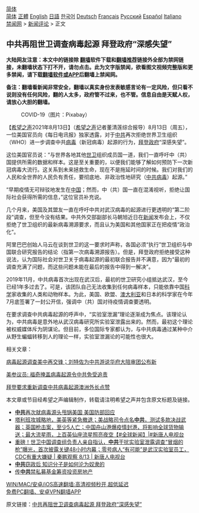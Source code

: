  <!-- 面包屑导航 --> <div class="breadcrumb"><!-- GTranslate: https://gtranslate.io/ -->  <div class="switcher notranslate">  <div class="selected">  <a href="#" onclick="return false;"> 简体</a>  </div>  <div class="option">  <a href="https://www.bannedbook.org" onclick="doGTranslate('zh-CN|zh-CN');jQuery('div.switcher div.selected a').html(jQuery(this).html());return false;" title="简体中文" class="nturl selected"> 简体</a>  <a href="https://www.bannedbook.org/zh-tw/" onclick="doGTranslate('zh-CN|zh-TW');jQuery('div.switcher div.selected a').html(jQuery(this).html());return false;" title="繁體中文" class="nturl"> 正體</a>  <a href="https://www.bannedbook.org/en/" onclick="doGTranslate('zh-CN|en');jQuery('div.switcher div.selected a').html(jQuery(this).html());return false;" title="English" class="nturl"> English</a>  <a href="https://www.bannedbook.org/ja/" onclick="doGTranslate('zh-CN|ja');jQuery('div.switcher div.selected a').html(jQuery(this).html());return false;" title="日本語" class="nturl"> 日語</a>  <a href="https://www.bannedbook.org/ko/" onclick="doGTranslate('zh-CN|ko');jQuery('div.switcher div.selected a').html(jQuery(this).html());return false;" title="한국어" class="nturl"> 한국어</a>  <a href="https://www.bannedbook.org/de/" onclick="doGTranslate('zh-CN|de');jQuery('div.switcher div.selected a').html(jQuery(this).html());return false;" title="Deutsch" class="nturl"> Deutsch</a>  <a href="https://www.bannedbook.org/fr/" onclick="doGTranslate('zh-CN|fr');jQuery('div.switcher div.selected a').html(jQuery(this).html());return false;" title="Français" class="nturl"> Français</a>  <a href="https://www.bannedbook.org/ru/" onclick="doGTranslate('zh-CN|ru');jQuery('div.switcher div.selected a').html(jQuery(this).html());return false;" title="Русский" class="nturl"> Русский</a>  <a href="https://www.bannedbook.org/es/" onclick="doGTranslate('zh-CN|es');jQuery('div.switcher div.selected a').html(jQuery(this).html());return false;" title="Español" class="nturl"> Español</a>  <a href="https://www.bannedbook.org/it/" onclick="doGTranslate('zh-CN|it');jQuery('div.switcher div.selected a').html(jQuery(this).html());return false;" title="Italiano" class="nturl"> Italiano</a>  </div>  </div>      <div class='breadcrumb-sub'><!-- Breadcrumb NavXT 6.3.0 --> <a href="https://www.bannedbook.org/" class="home">禁闻网</a> &gt; <a href="https://www.bannedbook.org/bnews/comments/" class="category">新闻评论</a> &gt; 正文</div></div><h2>中共再阻世卫调查病毒起源 拜登政府“深感失望”</h2> <p class="notice"><b>大陆网友注意：本文中的链接除 <a href="https://github.com/bannedbook/fanqiang" >翻墙</a>软件下载和<a href="https://github.com/killgcd/justmysocks/blob/master/README.md">翻墙推荐</a>链接外全部为禁网链接，未翻墙状态下打不开，请勿点击。此为文字版禁闻，欲看图文视频完整版和更多禁闻，请下载<a href="https://github.com/bannedbook/fanqiang">翻墙软件或APP</a>后翻墙上禁闻网。</p><p>备注：翻墙看新闻非常安全，翻墙以真实身份发表敏感言论有一定风险，但只看不说则没有任何风险，翻的人太多，政府管不过来，也不管。信息自由是天赋人权，请放心大胆的翻墙。</b></p>  <div class="entry"> <figure> <p><figcaption>COVID-19（图片：Pixabay）   </figcaption></figure> <p>【<span class='wp_keywordlink_affiliate'><a href="https://www.soundofhope.org" title="希望之声" target="_blank">希望之声</a></span>2021年8月13日】（<a href="https://www.bannedbook.org/bnews/tag/%e5%b8%8c%e6%9c%9b%e4%b9%8b%e5%a3%b0/" class="st_tag internal_tag" rel="tag" title="标签 希望之声 下的日志">希望之声</a>记者董清莲综合报导）8月13日（周五），一位美国官员向《每日电讯报》独家透露，对于<a href="https://www.bannedbook.org/bnews/tag/%e4%b8%ad%e5%85%b1/" class="st_tag internal_tag" rel="tag" title="标签 中共 下的日志">中共</a>再次拒绝世界卫生组织（WHO）进一步调查中共<a href="https://www.bannedbook.org/bnews/tag/%e7%97%85%e6%af%92/" class="st_tag internal_tag" rel="tag" title="标签 病毒 下的日志">病毒</a>（新冠病毒）起源的行为，<a href="https://www.bannedbook.org/bnews/tag/%e6%8b%9c%e7%99%bb/" class="st_tag internal_tag" rel="tag" title="标签 拜登 下的日志">拜登</a><a href="https://www.bannedbook.org/bnews/tag/%e6%94%bf%e5%ba%9c/" class="st_tag internal_tag" rel="tag" title="标签 政府 下的日志">政府</a>“深感失望”。</p> <p>这位美国官员说：“与世界各地其他<a href="https://www.bannedbook.org/bnews/tag/%E4%B8%96%E5%8D%AB/" class="st_tag internal_tag" rel="tag" title="标签 世卫 下的日志">世卫</a>组织成员国一道，我们一直呼吁中（共）国提供所需的数据和样本。这是至关重要的，以便我们能够了解如何预防下一次新冠病毒大流行。这关系到未来拯救生命，现在不是拖延时间的时候。我们对我们的人民和全世界的人民负有责任，要彻底地、非政治性地研究（<a href="https://www.bannedbook.org/bnews/tag/%e4%b8%ad%e5%85%b1%e7%97%85%e6%af%92/" class="st_tag internal_tag" rel="tag" title="标签 中共病毒 下的日志">中共病毒</a>）起源。”</p> <p>“早期疫情无可辩驳地发生在<span class='wp_keywordlink_affiliate'><a href="https://www.bannedbook.org/" title="中国" target="_blank">中国</a></span>；然而，中（共）国一直在混淆视听，拒绝让国际社会获得所需的信息，”这位官员补充说。</p>  <p>几个月来，美国及其盟友一直在呼吁中共对武汉病毒的起源进行更透明的“第二阶段”调查，但至今没有结果。中共外交部副部长马朝旭近日在<span class='wp_keywordlink_affiliate'><a href="https://www.bannedbook.org/" title="新闻">新闻</a></span>发布会上，不仅拒绝了世卫组织的最新病毒溯源要求，而且认为美国和其他国家正在把疫情“政治化”。</p> <p>阿里巴巴创始人马云在谈到世卫的这一要求时声称，各国必须“执行”世卫组织与中国联合研究报告的结论（指第一次病毒溯源报告）。但是，拜登政府拒绝接受这种说法，认为国际社会对世卫关于病毒起源的最初联合报告并不满意，因为“最初的调查充满了问题，而这些问题未能在最后的报告中得到一解决”。</p> <p>2019年11月，中共病毒首次出现在武汉后，最初的世卫研究小组抵达武汉，至今已经1年多过去了。可是，该团队自己无法收集到任何病毒样本，只能依靠中国<span class='wp_keywordlink'><a href="https://www.bannedbook.org/forum11/topic309.html" title="禁片：“科学”的棍子" target="_blank">科学</a></span>家收集的人类和动物样本。为此，美国、欧盟、<a href="https://www.bannedbook.org/bnews/tag/%e6%be%b3%e5%a4%a7%e5%88%a9%e4%ba%9a/" class="st_tag internal_tag" rel="tag" title="标签 澳大利亚 下的日志">澳大利亚</a>和日本的科学家在今年7月底签署了一封公开信，强调中（共）国对待疫情调查要透明。</p>  <p>在要求调查中共病毒起源的呼声中，“实验室泄漏”理论逐渐成为焦点。该理论认为，中共病毒是意外地从武汉病毒研究所实验室泄露出来的。然而，最初这个理论被权威媒体斥为阴谋论。但目前，多位国际专家都认为，与中共病毒通过某种中介从野生蝙蝠转移到人的理论一样，实验室泄漏论的可能性也很大。</p> <p>相关文章：</p> <p><a data-ctorig="https://www.soundofhope.org/post/515129" data-cturl="https://www.google.com/url?client=internal-element-cse&amp;cx=007749283119516952101:0iwnfnkwnek&amp;q=https://www.soundofhope.org/post/515129&amp;sa=U&amp;ved=2ahUKEwji6t_j9q7yAhXhRd8KHXolC4QQFjAIegQIBBAC&amp;usg=AOvVaw0pNFJfmSaeSBDIm6J39DTk" href="https://www.soundofhope.org/post/515129" target="_blank">病毒起源调查美中再交锋；刘特佐为中共游说华府大陪审团公布新</a></p>  <p><a data-ctorig="https://www.soundofhope.org/post/518426?lang=b5" data-cturl="https://www.google.com/url?client=internal-element-cse&amp;cx=007749283119516952101:0iwnfnkwnek&amp;q=https://www.soundofhope.org/post/518426%3Flang%3Db5&amp;sa=U&amp;ved=2ahUKEwji6t_j9q7yAhXhRd8KHXolC4QQFjAEegQICBAC&amp;usg=AOvVaw0yaeDjy8q8drI71Wg3Erwe" href="https://www.soundofhope.org/post/518426?lang=b5" target="_blank">美参议员: 福奇掩盖病毒起源令中共免受追责</a></p> <p><a data-ctorig="https://www.soundofhope.org/post/509774?lang=b5" data-cturl="https://www.google.com/url?client=internal-element-cse&amp;cx=007749283119516952101:0iwnfnkwnek&amp;q=https://www.soundofhope.org/post/509774%3Flang%3Db5&amp;sa=U&amp;ved=2ahUKEwji6t_j9q7yAhXhRd8KHXolC4QQFjAGegQIBRAC&amp;usg=AOvVaw2_LdsLumUqq2JKE-jTcWZF" href="https://www.soundofhope.org/post/509774?lang=b5" target="_blank">拜登要求重新调查中共病毒起源澳洲外长点赞</a></p> <p>本文章或节目经希望之声编辑制作，转载请注明希望之声并包含原文标题及链接。 </p>  <ul class='op-related-articles' title='相关阅读'> <li><a href='https://www.bannedbook.org/bnews/comments/20210814/1606003.html' target='_blank'><b>中共</b>再次就病毒源头甩锅美国 美国防部回应</a></li> <li><a href='https://www.bannedbook.org/bnews/bannedvideo/20210814/1606000.html' target='_blank'>塔利班攻城略地，美英等紧急撤退；美战略司令点名<b>中共</b>，测试多款决战武器；英国枪击案，至少5人亡；中国舟山港爆疫情封港，将影响全球货物输送；最大流星雨，上百英仙座流星照亮夜空【#全球新闻】|#新唐人电视台</a></li> <li><a href='https://www.bannedbook.org/bnews/bannedvideo/20210814/1605999.html' target='_blank'>重磅！世卫中国调查组负责人亲自指认，<b>中共</b>干扰实验室泄露调查“冒烟的枪”曝光，首次披露关键48小时内幕；零号病人“有可能”是武汉实验室员工，CDC有重大嫌疑 | 秦鹏观察 8/13 | 新唐人电视台</a></li> <li><a href='https://www.bannedbook.org/bnews/lifebaike/20210814/1605993.html' target='_blank'><b>中共</b>窃政后 知识分子是如何沦为奴隶的</a></li> <li><a href='https://www.bannedbook.org/bnews/comments/20210814/1605976.html' target='_blank'>传<b>中共</b>禁私募基金筹资投资房地产</a></li> </ul> <p class="texttj"> <a href="https://github.com/bannedbook/fanqiang/wiki/V2ray%E6%9C%BA%E5%9C%BA" target="_blank">WIN/MAC/安卓/iOS高速翻墙:高清视频秒开,超低延迟</a><br/> <a href="https://github.com/bannedbook/fanqiang/wiki/%E7%A6%81%E9%97%BB%E7%BD%91%E5%AE%89%E5%8D%93%E7%BF%BB%E5%A2%99%E6%96%B0%E9%97%BBAPP" target="_blank">免费PC翻墙、安卓VPN翻墙APP</a></p><p>原文链接：<a class="src_link"  href="https://www.soundofhope.org/post/535247" target="_blank">中共再阻世卫调查病毒起源 拜登政府“深感失望”</a></p><a name='sharetosocial'></a>  <div style="margin-bottom:5px;padding-bottom:5px;clear:both"> <div id="archive-pix-1" class="banner-ads"> <!-- AuctionX Display platform tag START --> <div id="26318x728x90x621x_ADSLOT2" clicktrack="%%CLICK_URL_ESC%%"></div> <!-- AuctionX Display platform tag END --> </div> <div id="archive-pix-2" class="banner-ads"> <!-- AuctionX Display platform tag START --> <div id="26315x300x250x621x_ADSLOT2" clicktrack="%%CLICK_URL_ESC%%"></div> <!-- AuctionX Display platform tag END --> </div> </div>  <div id="archive-pix-1" class="banner-ads"> <!-- AuctionX Display platform tag START --> <div id="26318x728x90x621x_ADSLOT3" clicktrack="%%CLICK_URL_ESC%%"></div> <!-- AuctionX Display platform tag END --> </div> </div><!--END ENTRY--> 